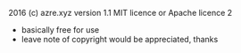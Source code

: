 2016 (c) azre.xyz
version 1.1
MIT licence or Apache licence 2
- basically free for use
- leave note of copyright would be appreciated, thanks
